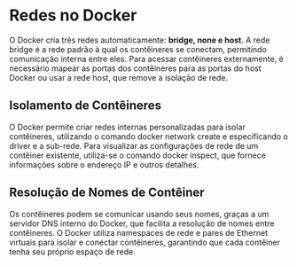 # Redes no Docker

O Docker cria três redes automaticamente: __bridge, none e host__. A rede bridge é a rede padrão à qual os contêineres se conectam, permitindo comunicação interna entre eles.
Para acessar contêineres externamente, é necessário mapear as portas dos contêineres para as portas do host Docker ou usar a rede host, que remove a isolação de rede.

## Isolamento de Contêineres

O Docker permite criar redes internas personalizadas para isolar contêineres, utilizando o comando docker network create e especificando o driver e a sub-rede.
Para visualizar as configurações de rede de um contêiner existente, utiliza-se o comando docker inspect, que fornece informações sobre o endereço IP e outros detalhes.

## Resolução de Nomes de Contêiner

Os contêineres podem se comunicar usando seus nomes, graças a um servidor DNS interno do Docker, que facilita a resolução de nomes entre contêineres.
O Docker utiliza namespaces de rede e pares de Ethernet virtuais para isolar e conectar contêineres, garantindo que cada contêiner tenha seu próprio espaço de rede.
